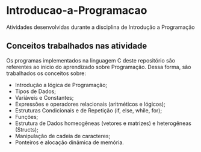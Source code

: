 # Introducao-a-Programacao
Atividades desenvolvidas durante a disciplina de Introdução a Programação 

## Conceitos trabalhados nas atividade
Os programas implementados na linguagem C deste repositório são referentes ao inicio do aprendizado sobre Programação. 
Dessa forma, são trabalhados os conceitos sobre:
* Introdução a lógica de Programação;
* Tipos de Dados;
* Variáveis e Constantes;
* Expressões e operadores relacionais (aritméticos e lógicos);
* Estruturas Condicionais e de Repetição (if, else, while, for);
* Funções;
* Estrutura de Dados homeogêneas (vetores e matrizes) e heterogêneas (Structs);
* Manipulação de cadeia de caracteres;
* Ponteiros e alocação dinâmica de memória. 
